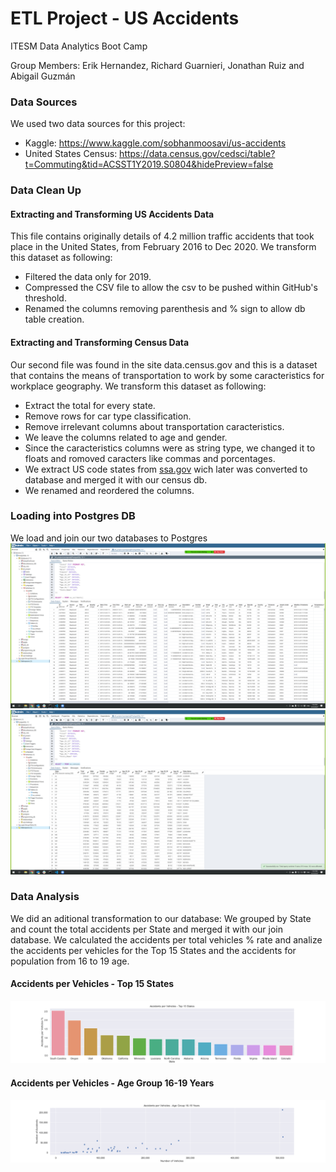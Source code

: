 # ETL Project - US Accidents
ITESM Data Analytics Boot Camp

Group Members: Erik Hernandez, Richard Guarnieri, Jonathan Ruiz and Abigail Guzmán

### Data Sources
We used two data sources for this project:
* Kaggle: https://www.kaggle.com/sobhanmoosavi/us-accidents
* United States Census: https://data.census.gov/cedsci/table?t=Commuting&tid=ACSST1Y2019.S0804&hidePreview=false

### Data Clean Up
#### Extracting and Transforming US Accidents Data
This file contains originally details of 4.2 million traffic accidents that took place in the United States, from February 2016 to Dec 2020.
We transform this dataset as following:
* Filtered the data only for 2019.
* Compressed the CSV file to allow the csv to be pushed within GitHub's threshold.
* Renamed the columns removing parenthesis and % sign to allow db table creation.

#### Extracting and Transforming Census Data
Our second file was found in the site data.census.gov and this is a dataset that contains the means of transportation to work by some caracteristics for workplace geography.
We transform this dataset as following:
* Extract the total for every state.
* Remove rows for car type classification.
* Remove irrelevant columns about transportation caracteristics.
* We leave the columns related to age and gender.
* Since the caracteristics columns were as string type, we changed it to floats and romoved caracters like commas and porcentages.
* We extract US code states from [ssa.gov](https://www.ssa.gov/international/coc-docs/states.html) wich later was converted to database and merged it with our census db.
* We renamed and reordered the columns.

### Loading into Postgres DB
We load and join our two databases to Postgres
![Image of PDB US Accidents](/screenshots/us_accidents_db.png)
![Image of PDB US Census](/screenshots/us_census_db.png)

### Data Analysis
We did an aditional transformation to our database: We grouped by State and count the total accidents per State and merged it with our join database.
We calculated the accidents per total vehicles % rate and analize the accidents per vehicles for the Top 15 States and the accidents for population from 16 to 19 age.

#### Accidents per Vehicles - Top 15 States
![Image of Accidents per vehicles](/screenshots/accidents_per_vehicles.png)

#### Accidents per Vehicles - Age Group 16-19 Years
![Image of Accidents per vehicles](/screenshots/accidents_per_vehicles_age16_19.png)
